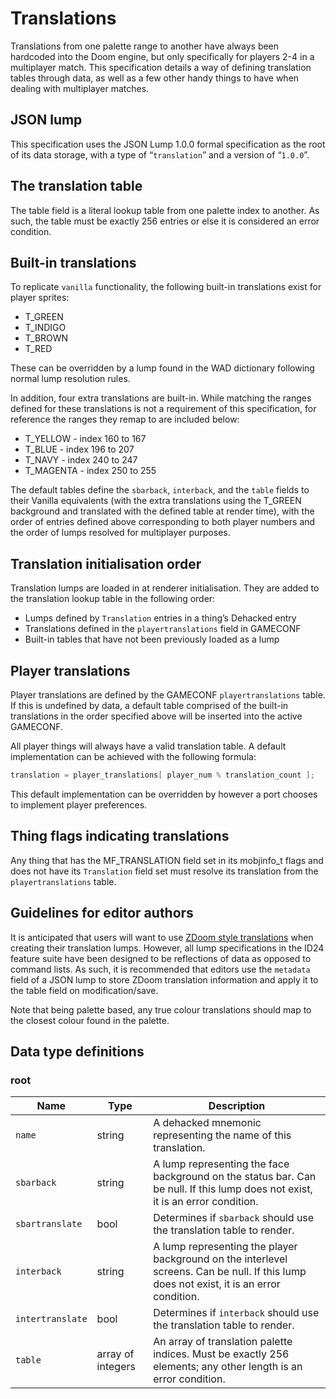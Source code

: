 # Translations

Translations from one palette range to another have always been hardcoded into the Doom engine, but only specifically for players 2-4 in a multiplayer match. This specification details a way of defining translation tables through data, as well as a few other handy things to have when dealing with multiplayer matches.

## JSON lump

This specification uses the JSON Lump 1.0.0 formal specification as the root of its data storage, with a type of “`translation`” and a version of “`1.0.0`”.

## The translation table

The table field is a literal lookup table from one palette index to another. As such, the table must be exactly 256 entries or else it is considered an error condition.

## Built-in translations

To replicate `vanilla` functionality, the following built-in translations exist for player sprites:

- T_GREEN
- T_INDIGO
- T_BROWN
- T_RED

These can be overridden by a lump found in the WAD dictionary following normal lump resolution rules.

In addition, four extra translations are built-in. While matching the ranges defined for these translations is not a requirement of this specification, for reference the ranges they remap to are included below:

- T_YELLOW - index 160 to 167
- T_BLUE - index 196 to 207
- T_NAVY - index 240 to 247
- T_MAGENTA - index 250 to 255

The default tables define the `sbarback`, `interback`, and the `table` fields to their Vanilla equivalents (with the extra translations using the T_GREEN background and translated with the defined table at render time), with the order of entries defined above corresponding to both player numbers and the order of lumps resolved for multiplayer purposes.

## Translation initialisation order

Translation lumps are loaded in at renderer initialisation. They are added to the translation lookup table in the following order:

- Lumps defined by `Translation` entries in a thing’s Dehacked entry
- Translations defined in the `playertranslations` field in GAMECONF
- Built-in tables that have not been previously loaded as a lump

## Player translations

Player translations are defined by the GAMECONF `playertranslations` table. If this is undefined by data, a default table comprised of the built-in translations in the order specified above will be inserted into the active GAMECONF.

All player things will always have a valid translation table. A default implementation can be achieved with the following formula:


```cpp
translation = player_translations[ player_num % translation_count ];
```


This default implementation can be overridden by however a port chooses to implement player preferences.

## Thing flags indicating translations

Any thing that has the MF_TRANSLATION field set in its mobjinfo_t flags and does not have its `Translation` field set must resolve its translation from the `playertranslations` table.

## Guidelines for editor authors

It is anticipated that users will want to use [ZDoom style translations](https://zdoom.org/wiki/Translation) when creating their translation lumps. However, all lump specifications in the ID24 feature suite have been designed to be reflections of data as opposed to command lists. As such, it is recommended that editors use the `metadata` field of a JSON lump to store ZDoom translation information and apply it to the table field on modification/save.

Note that being palette based, any true colour translations should map to the closest colour found in the palette.

## Data type definitions

### root

| Name             | Type              | Description |
|------------------|-------------------|-------------|
| `name`           | string            | A dehacked mnemonic representing the name of this translation. |
| `sbarback`       | string            | A lump representing the face background on the status bar. Can be null. If this lump does not exist, it is an error condition. |
| `sbartranslate`  | bool              | Determines if `sbarback` should use the translation table to render. |
| `interback`      | string            | A lump representing the player background on the interlevel screens. Can be null. If this lump does not exist, it is an error condition. |
| `intertranslate` | bool              | Determines if `interback` should use the translation table to render. |
| `table`          | array of integers | An array of translation palette indices. Must be exactly 256 elements; any other length is an error condition. |
